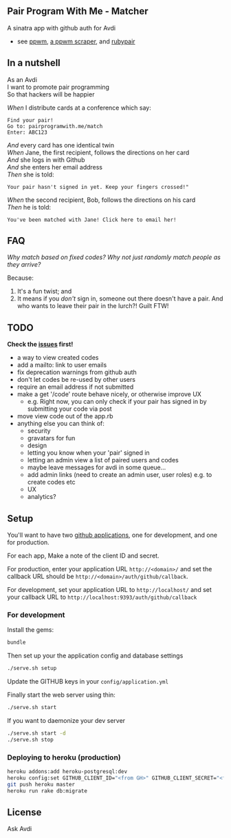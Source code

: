 ## Pair Program With Me - Matcher

A sinatra app with github auth for Avdi

* see [ppwm](https://github.com/avdi/ppwm), [a ppwm scraper](https://github.com/martyhines/pair_with_me), and [rubypair](https://github.com/rubypair/rubypair)

## In a nutshell

As an Avdi<br/>
I want to promote pair programming<br/>
So that hackers will be happier<br/>

*When* I distribute cards at a conference which say:

    Find your pair!
    Go to: pairprogramwith.me/match
    Enter: ABC123
    
*And* every card has one identical twin<br/>
*When* Jane, the first recipient, follows the directions on her card<br/>
*And* she logs in with Github<br/>
*And* she enters her email address<br/>
*Then* she is told:

    Your pair hasn't signed in yet. Keep your fingers crossed!"
    
*When* the second recipient, Bob, follows the directions on his card<br/>
*Then* he is told:

    You've been matched with Jane! Click here to email her!
    
## FAQ

*Why match based on fixed codes? Why not just randomly match people as they arrive?*

Because:

1. It's a fun twist; and
2. It means if you *don't* sign in, someone out there doesn't have a pair. And who wants to leave their pair in the lurch?! Guilt FTW!

## TODO

**Check the [issues](https://github.com/rubyrogues/ppwm-matcher/issues) first!**

* a way to view created codes
* add a mailto: link to user emails
* fix deprecation warnings from github auth
* don't let codes be re-used by other users
* require an email address if not submitted
* make a get '/code' route behave nicely, or otherwise improve UX
  * e.g. Right now, you can only check if your pair has signed in by submitting your code via post
* move view code out of the app.rb
* anything else you can think of:
  * security
  * gravatars for fun
  * design
  * letting you know when your 'pair' signed in
  * letting an admin view a list of paired users and codes
  * maybe leave messages for avdi in some queue...
  * add admin links (need to create an admin user, user roles) e.g. to create codes etc
  * UX
  * analytics?

## Setup

You'll want to have two [github applications](https://github.com/settings/applications/new), one for development, and one for production.

For each app, Make a note of the client ID and secret.

For production, enter your application URL `http://<domain>/` and
set the callback URL should be `http://<domain>/auth/github/callback`.

For development, set your application URL to `http://localhost/` and set your
callback URL to `http://localhost:9393/auth/github/callback`

### For development

Install the gems:

```bash
bundle
```

Then set up your the application config and database settings

```bash
./serve.sh setup
```

Update the GITHUB keys in your `config/application.yml`


Finally start the web server using thin:

```bash
./serve.sh start
```

If you want to daemonize your dev server

```bash
./serve.sh start -d
./serve.sh stop
```

### Deploying to heroku (production)

  ```bash
  heroku addons:add heroku-postgresql:dev
  heroku config:set GITHUB_CLIENT_ID="<from GH>" GITHUB_CLIENT_SECRET="<from GH>"
  git push heroku master
  heroku run rake db:migrate
  ```

## License

Ask Avdi
